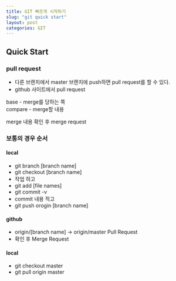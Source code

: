 ```yaml
---
title: GIT 빠르게 시작하기
slug: "git quick start"
layout: post
categories: GIT
---
```



## Quick Start

### pull request

- 다른 브랜치에서 master 브랜치에 push하면 pull request를 할 수 있다.
- github 사이트에서 pull request
  
base - merge를 당하는 쪽  
compare - merge할 내용  
  
merge 내용 확인 후 merge request  

### 보통의 경우 순서

#### local

- git branch [branch name]
- git checkout [branch name]
- 작업 하고
- git add [file names]
- git commit -v
- commit 내용 적고
- git push orogin [branch name]

#### github

- origin/[branch name] -> origin/master Pull Request
- 확인 후 Merge Request

#### local

- git checkout master
- git pull origin master













 

















